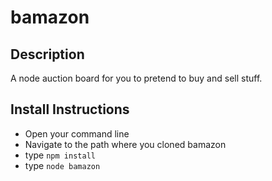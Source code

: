 # bamazon

## Description
  A node auction board for you to pretend to buy and sell stuff.

## Install Instructions
  * Open your command line
  * Navigate to the path where you cloned bamazon
  * type `npm install`
  * type `node bamazon`